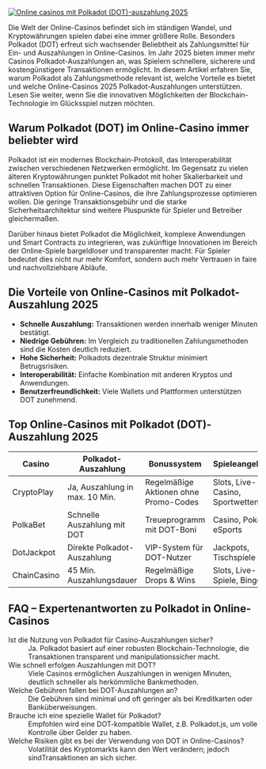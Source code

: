 [![Online casinos mit Polkadot (DOT)-auszahlung 2025](https://123-caf.pages.dev/gitsignup.png)](https://vrmoo.ru/Bt82HjjY)

<div>   <p>Die Welt der Online-Casinos befindet sich im ständigen Wandel, und Kryptowährungen spielen dabei eine immer größere Rolle. Besonders Polkadot (DOT) erfreut sich wachsender Beliebtheit als Zahlungsmittel für Ein- und Auszahlungen in Online-Casinos. Im Jahr 2025 bieten immer mehr Casinos Polkadot-Auszahlungen an, was Spielern schnellere, sicherere und kostengünstigere Transaktionen ermöglicht. In diesem Artikel erfahren Sie, warum Polkadot als Zahlungsmethode relevant ist, welche Vorteile es bietet und welche Online-Casinos 2025 Polkadot-Auszahlungen unterstützen. Lesen Sie weiter, wenn Sie die innovativen Möglichkeiten der Blockchain-Technologie im Glücksspiel nutzen möchten.</p>      <h2>Warum Polkadot (DOT) im Online-Casino immer beliebter wird</h2>   <p>Polkadot ist ein modernes Blockchain-Protokoll, das Interoperabilität zwischen verschiedenen Netzwerken ermöglicht. Im Gegensatz zu vielen älteren Kryptowährungen punktet Polkadot mit hoher Skalierbarkeit und schnellen Transaktionen. Diese Eigenschaften machen DOT zu einer attraktiven Option für Online-Casinos, die ihre Zahlungsprozesse optimieren wollen. Die geringe Transaktionsgebühr und die starke Sicherheitsarchitektur sind weitere Pluspunkte für Spieler und Betreiber gleichermaßen.</p>      <p>Darüber hinaus bietet Polkadot die Möglichkeit, komplexe Anwendungen und Smart Contracts zu integrieren, was zukünftige Innovationen im Bereich der Online-Spiele bargeldloser und transparenter macht. Für Spieler bedeutet dies nicht nur mehr Komfort, sondern auch mehr Vertrauen in faire und nachvollziehbare Abläufe.</p>      <h2>Die Vorteile von Online-Casinos mit Polkadot-Auszahlung 2025</h2>   <ul>   <li><strong>Schnelle Auszahlung:</strong> Transaktionen werden innerhalb weniger Minuten bestätigt.</li>   <li><strong>Niedrige Gebühren:</strong> Im Vergleich zu traditionellen Zahlungsmethoden sind die Kosten deutlich reduziert.</li>   <li><strong>Hohe Sicherheit:</strong> Polkadots dezentrale Struktur minimiert Betrugsrisiken.</li>   <li><strong>Interoperabilität:</strong> Einfache Kombination mit anderen Kryptos und Anwendungen.</li>   <li><strong>Benutzerfreundlichkeit:</strong> Viele Wallets und Plattformen unterstützen DOT zunehmend.</li>   </ul>      <h2>Top Online-Casinos mit Polkadot (DOT)-Auszahlung 2025</h2>   <table>   <thead>   <tr>   <th>Casino</th>   <th>Polkadot-Auszahlung</th>   <th>Bonussystem</th>   <th>Spieleangebot</th>   </tr>   </thead>   <tbody>   <tr>   <td>CryptoPlay</td>   <td>Ja, Auszahlung in max. 10 Min.</td>   <td>Regelmäßige Aktionen ohne Promo-Codes</td>   <td>Slots, Live-Casino, Sportwetten</td>   </tr>   <tr>   <td>PolkaBet</td>   <td>Schnelle Auszahlung mit DOT</td>   <td>Treueprogramm mit DOT-Boni</td>   <td>Casino, Poker, eSports</td>   </tr>   <tr>   <td>DotJackpot</td>   <td>Direkte Polkadot-Auszahlung</td>   <td>VIP-System für DOT-Nutzer</td>   <td>Jackpots, Tischspiele</td>   </tr>   <tr>   <td>ChainCasino</td>   <td>45 Min. Auszahlungsdauer</td>   <td>Regelmäßige Drops & Wins</td>   <td>Slots, Live-Spiele, Bingo</td>   </tr>   </tbody>   </table>      <h2>FAQ – Expertenantworten zu Polkadot in Online-Casinos</h2>   <dl>   <dt>Ist die Nutzung von Polkadot für Casino-Auszahlungen sicher?</dt>   <dd>Ja. Polkadot basiert auf einer robusten Blockchain-Technologie, die Transaktionen transparent und manipulationssicher macht.</dd>    <dt>Wie schnell erfolgen Auszahlungen mit DOT?</dt>   <dd>Viele Casinos ermöglichen Auszahlungen in wenigen Minuten, deutlich schneller als herkömmliche Bankmethoden.</dd>    <dt>Welche Gebühren fallen bei DOT-Auszahlungen an?</dt>   <dd>Die Gebühren sind minimal und oft geringer als bei Kreditkarten oder Banküberweisungen.</dd>    <dt>Brauche ich eine spezielle Wallet für Polkadot?</dt>   <dd>Empfohlen wird eine DOT-kompatible Wallet, z.B. Polkadot.js, um volle Kontrolle über Gelder zu haben.</dd>    <dt>Welche Risiken gibt es bei der Verwendung von DOT in Online-Casinos?</dt>   <dd>Volatilität des Kryptomarkts kann den Wert verändern; jedoch sindTransaktionen an sich sicher.</dd>   </dl>   </div>